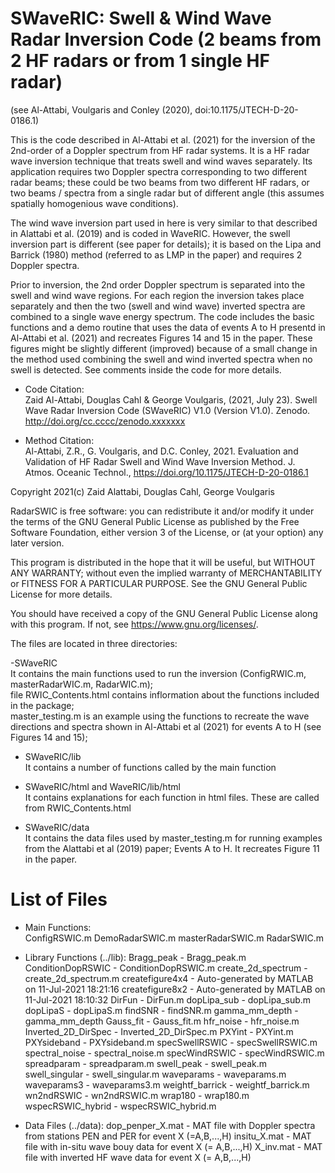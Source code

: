 # SWaveRIC: Swell & Wind Wave Radar Inversion Code (2 beams from 2 HF radars or from 1 single HF radar)
(see Al-Attabi, Voulgaris and Conley (2020), doi:10.1175/JTECH-D-20-0186.1)  

This is the code described in Al-Attabi et al. (2021) for the inversion of the 2nd-order of a Doppler spectrum from HF radar systems.  It is a HF radar wave inversion technique that treats swell and wind waves separately. Its application requires two Doppler spectra corresponding to two different radar beams; these could be two beams from two different HF radars, or two beams / spectra from a single radar but of different angle (this assumes spatially homogenious wave conditions). 

The wind wave inversion part used in here is very similar to that described in Alattabi et al. (2019) and is coded in WaveRIC. However, the swell inversion part is different (see paper for details); it is based on the Lipa and Barrick (1980) method (referred to as LMP in the paper) and requires 2 Doppler spectra. 

Prior to inversion, the 2nd order Doppler spectrum is separated into the swell and wind wave regions. For each region the inversion takes place separately and then the two (swell and wind wave) inverted spectra are combined to a single wave energy spectrum. The code includes the basic functions and a demo routine that uses the data of events A to H presentd in Al-Attabi et al. (2021) and recreates Figures 14 and 15 in the paper.  These figures might be slightly different (improved) because of a small change in the method used combining the swell and wind inverted spectra when no swell is detected. See comments inside the code for more details.

- Code Citation:  
Zaid Al-Attabi, Douglas Cahl & George Voulgaris, (2021, July 23). Swell Wave Radar Inversion Code (SWaveRIC) V1.0 (Version V1.0). Zenodo. http://doi.org/cc.cccc/zenodo.xxxxxxx

- Method Citation:  
Al-Attabi, Z.R., G. Voulgaris, and D.C. Conley, 2021. Evaluation and Validation of HF Radar Swell and Wind Wave Inversion Method. J. Atmos. Oceanic Technol., https://doi.org/10.1175/JTECH-D-20-0186.1 

Copyright 2021(c) Zaid Alattabi, Douglas Cahl, George Voulgaris

RadarSWIC is free software: you can redistribute it and/or modify it under the terms of the GNU General Public License as published by the Free Software Foundation, either version 3 of the License, or (at your option) any later version.

This program is distributed in the hope that it will be useful, but WITHOUT ANY WARRANTY; without even the implied warranty of MERCHANTABILITY or FITNESS FOR A PARTICULAR PURPOSE. See the GNU General Public License for more details.

You should have received a copy of the GNU General Public License along with this program. If not, see https://www.gnu.org/licenses/.

The files are located in three directories:  

-SWaveRIC  
  It contains the main functions used to run the inversion (ConfigRWIC.m, masterRadarWIC.m, RadarWIC.m);  
  file RWIC_Contents.html contains inflormation about the functions included in the package;  
  master_testing.m is an example using the functions to recreate the wave directions and spectra shown in Al-Attabi et al (2021) for events A to H (see Figures 14 and 15);

- SWaveRIC/lib  
  It contains a number of functions called by the main function

- SWaveRIC/html and WaveRIC/lib/html  
  It contains explanations for each function in html files. These are called from RWIC_Contents.html  

- SWaveRIC/data  
  It contains the data files used by master_testing.m for running examples from the Alattabi et al (2019) paper; Events A to H. It recreates Figure 11 in the paper.

# List of Files  

- Main Functions:  
  ConfigRSWIC.m
  DemoRadarSWIC.m
  masterRadarSWIC.m
  RadarSWIC.m

- Library Functions (../lib):
  Bragg_peak          - Bragg_peak.m
  ConditionDopRSWIC   - ConditionDopRSWIC.m
  create_2d_spectrum  - create_2d_spectrum.m
  createfigure4x4     - Auto-generated by MATLAB on 11-Jul-2021 18:21:16
  createfigure8x2     - Auto-generated by MATLAB on 11-Jul-2021 18:10:32
  DirFun              - DirFun.m
  dopLipa_sub         - dopLipa_sub.m
  dopLipaS            - dopLipaS.m
  findSNR             - findSNR.m
  gamma_mm_depth      - gamma_mm_depth
  Gauss_fit           - Gauss_fit.m
  hfr_noise           - hfr_noise.m
  Inverted_2D_DirSpec - Inverted_2D_DirSpec.m
  PXYint              - PXYint.m
  PXYsideband         - PXYsideband.m
  specSwellRSWIC      - specSwellRSWIC.m
  spectral_noise      - spectral_noise.m
  specWindRSWIC       - specWindRSWIC.m
  spreadparam         - spreadparam.m
  swell_peak          - swell_peak.m
  swell_singular      - swell_singular.m
  waveparams          - waveparams.m
  waveparams3         - waveparams3.m
  weightf_barrick     - weightf_barrick.m
  wn2ndRSWIC          - wn2ndRSWIC.m
  wrap180             - wrap180.m
  wspecRSWIC_hybrid   - wspecRSWIC_hybrid.m

- Data Files (../data):
  dop_penper_X.mat   - MAT file with Doppler spectra from stations PEN and PER for event X (=A,B,...,H)
  insitu_X.mat       - MAT file with in-situ wave bouy data for event X (= A,B,...,H)
  X_inv.mat          - MAT file with inverted HF wave data for event X (= A,B,...,H)

